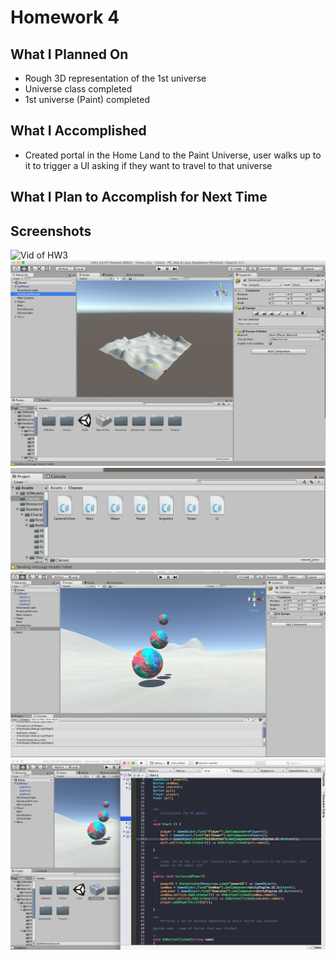 # Homework 4

## What I Planned On
- Rough 3D representation of the 1st universe
- Universe class completed
- 1st universe (Paint) completed



## What I Accomplished
- Created portal in the Home Land to the Paint Universe, user walks up to it to trigger a UI asking if they want to travel to that universe




## What I Plan to Accomplish for Next Time



## Screenshots
![Vid of HW3](/ImagesAndVideos/hw3Demo.gif)
![Rough Homeland Model](/ImagesAndVideos/homeland.png)
![Current Classes](/ImagesAndVideos/classes.png)
![The Ball 3D Model Power](/ImagesAndVideos/power.png)
![Work Environment](/ImagesAndVideos/workenv.png)





